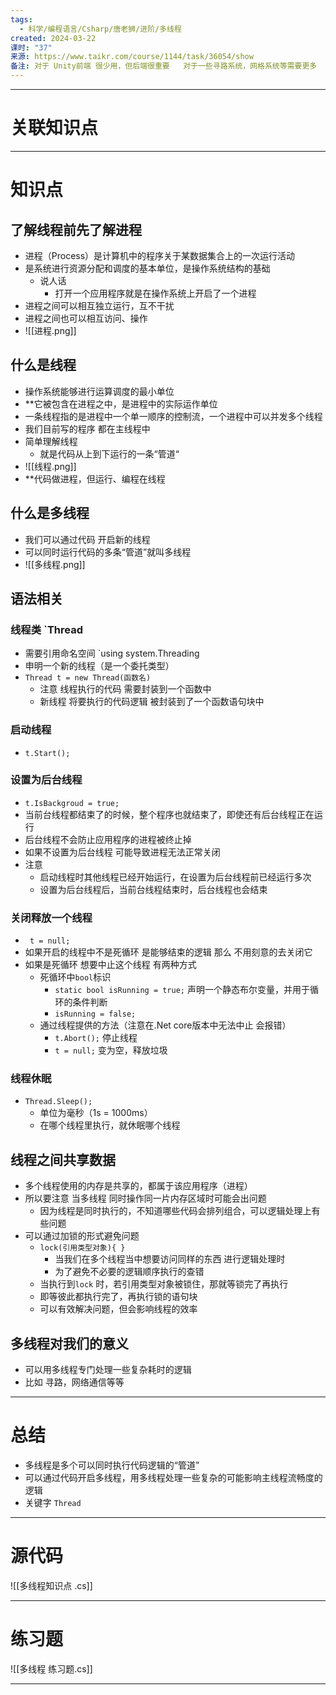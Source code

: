 ```yaml
---
tags:
  - 科学/编程语言/Csharp/唐老狮/进阶/多线程
created: 2024-03-22
课时: "37"
来源: https://www.taikr.com/course/1144/task/36054/show
备注: 对于 Unity前端 很少用，但后端很重要   对于一些寻路系统，网格系统等需要更多
---
```


---
# 关联知识点



---
# 知识点

## 了解线程前先了解进程

- 进程（Process）是计算机中的程序关于某数据集合上的一次运行活动
- 是系统进行资源分配和调度的基本单位，是操作系统结构的基础
	- 说人话
		- 打开一个应用程序就是在操作系统上开启了一个进程
- 进程之间可以相互独立运行，互不干扰
- 进程之间也可以相互访问、操作
- ![[进程.png]]
## 什么是线程

- 操作系统能够进行运算调度的最小单位
- **它被包含在进程之中，是进程中的实际运作单位
- 一条线程指的是进程中一个单一顺序的控制流，一个进程中可以并发多个线程
- 我们目前写的程序 都在主线程中
- 简单理解线程
	- 就是代码从上到下运行的一条“管道“
- ![[线程.png]]
- **代码做进程，但运行、编程在线程
## 什么是多线程

- 我们可以通过代码 开启新的线程
- 可以同时运行代码的多条“管道”就叫多线程
- ![[多线程.png]]
## 语法相关

### 线程类 `Thread


- 需要引用命名空间 `using system.Threading
- 申明一个新的线程（是一个委托类型）
- `Thread t = new Thread(函数名)`
	- 注意 线程执行的代码 需要封装到一个函数中
	- 新线程 将要执行的代码逻辑 被封装到了一个函数语句块中
### 启动线程

- `t.Start();`
### 设置为后台线程

- `t.IsBackgroud = true;`
- 当前台线程都结束了的时候，整个程序也就结束了，即使还有后台线程正在运行
- 后台线程不会防止应用程序的进程被终止掉
- 如果不设置为后台线程 可能导致进程无法正常关闭
- 注意
	- 启动线程时其他线程已经开始运行，在设置为后台线程前已经运行多次
	- 设置为后台线程后，当前台线程结束时，后台线程也会结束
### 关闭释放一个线程
- ` t = null;`
- 如果开启的线程中不是死循环 是能够结束的逻辑 那么 不用刻意的去关闭它
- 如果是死循环 想要中止这个线程 有两种方式
	- 死循环中`bool`标识
		- `static bool isRunning = true;` 声明一个静态布尔变量，并用于循环的条件判断
		- `isRunning = false;`
	- 通过线程提供的方法（注意在.Net core版本中无法中止 会报错）
		- `t.Abort();` 停止线程
		-  `t = null;` 变为空，释放垃圾
### 线程休眠
- `Thread.Sleep();`
	- 单位为毫秒（1s = 1000ms）
	- 在哪个线程里执行，就休眠哪个线程
## 线程之间共享数据

- 多个线程使用的内存是共享的，都属于该应用程序（进程）
- 所以要注意 当多线程 同时操作同一片内存区域时可能会出问题
	- 因为线程是同时执行的，不知道哪些代码会排列组合，可以逻辑处理上有些问题
- 可以通过加锁的形式避免问题
	- `lock(引用类型对象){ }`
		- 当我们在多个线程当中想要访问同样的东西 进行逻辑处理时
		- 为了避免不必要的逻辑顺序执行的查错
	- 当执行到`lock` 时，若引用类型对象被锁住，那就等锁完了再执行
	- 即等彼此都执行完了，再执行锁的语句块
	- 可以有效解决问题，但会影响线程的效率
## 多线程对我们的意义

- 可以用多线程专门处理一些复杂耗时的逻辑
- 比如 寻路，网络通信等等

---
# 总结

- 多线程是多个可以同时执行代码逻辑的“管道”
- 可以通过代码开启多线程，用多线程处理一些复杂的可能影响主线程流畅度的逻辑
- 关键字 `Thread`

---
# 源代码

![[多线程知识点 .cs]]

---
# 练习题

![[多线程 练习题.cs]]

---


